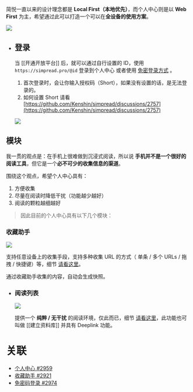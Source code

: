 简悦一直以来的设计理念都是 **Local First（本地优先）**，而个人中心则是以 **Web First** 为主，希望通过此可以打造一个可以在**全设备的使用方案**。


![](https://user-images.githubusercontent.com/81074/138411982-06989838-0a3f-4c08-b1bd-6306ef402c9a.png#crop=0&crop=0&crop=1&crop=1&id=A63Zd&originHeight=928&originWidth=1881&originalType=binary&ratio=1&rotation=0&showTitle=false&status=done&style=none&title=)

- ## 登录
  
  
  当 [[开通开放平台]] 后，就可以通过自行设置的 ID，使用 `https://simpread.pro/@id` 登录到个人中心
  或者使用 [免密登录方式](https://github.com/Kenshin/simpread/discussions/2974) 。
  
  
  1.  首次登录时，会让你输入授权码（Short），如果没有设置的话，是无法登录的。 
  1.  如何设置 Short 请看 [https://github.com/Kenshin/simpread/discussions/2757](https://github.com/Kenshin/simpread/discussions/2757) 
  
  
  
  ![](https://user-images.githubusercontent.com/81074/138412344-abe4142f-1b7b-4370-8e6a-a7b6e9d3e13d.png#crop=0&crop=0&crop=1&crop=1&id=TiXQY&originHeight=928&originWidth=1881&originalType=binary&ratio=1&rotation=0&showTitle=false&status=done&style=none&title=)
## 模块


我一贯的观点是：在手机上很难做到沉浸式阅读，所以说 **手机并不是一个很好的阅读工具**，但它是一个**必不可少的收集信息的渠道**。


围绕这个观点，希望个人中心具有：


1. 方便收集
1. 尽量在阅读时降低干扰（功能越少越好）
1. 阅读的颗粒越细越好



> 因此目前的个人中心具有以下几个模块：
### 收藏助手


![](https://user-images.githubusercontent.com/81074/138418703-d7c3f26b-d8fe-4f63-9c21-1ce96f23b097.png#crop=0&crop=0&crop=1&crop=1&id=pgP0r&originHeight=182&originWidth=795&originalType=binary&ratio=1&rotation=0&showTitle=false&status=done&style=none&title=)


支持任意设备上的收集手段，支持多种收集 URL 的方式（ 单条 / 多个 URLs / 拖拽 / 快捷键）等，细节 [请看这里](https://github.com/Kenshin/simpread/discussions/2921)。


通过收藏助手收集的内容，自动会生成快照。
- ### 阅读列表
  
  
  ![](https://user-images.githubusercontent.com/81074/138418778-30983fbd-251f-4d0a-9e39-7ca6d774a2dc.png#crop=0&crop=0&crop=1&crop=1&id=JvfJd&originHeight=187&originWidth=803&originalType=binary&ratio=1&rotation=0&showTitle=false&status=done&style=none&title=)
  
  
  提供一个 **纯粹 / 无干扰** 的阅读环境，仅此而已，细节 [请看这里](https://github.com/Kenshin/simpread/discussions/2954)，此功能也可叫做 [[建立资料库]] 并具有 Deeplink 功能。
# 关联
- [个人中心 #2959](https://github.com/Kenshin/simpread/discussions/2959)
- [收藏助手 #2921](https://github.com/Kenshin/simpread/discussions/2921)
- [免密码登录 #2974](https://github.com/Kenshin/simpread/discussions/2974)